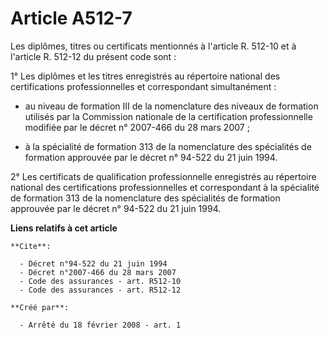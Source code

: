 # Article A512-7

Les diplômes, titres ou certificats mentionnés à l'article R. 512-10 et à l'article R. 512-12 du présent code sont : 

1° Les diplômes et les titres enregistrés au répertoire national des certifications professionnelles et correspondant
simultanément :

- au niveau de formation III de la nomenclature des niveaux de formation utilisés par la Commission nationale de la
certification professionnelle modifiée par le décret n° 2007-466 du 28 mars 2007 ;

- à la spécialité de formation 313 de la nomenclature des spécialités de formation approuvée par le décret n° 94-522 du 21
juin 1994. 

2° Les certificats de qualification professionnelle enregistrés au répertoire national des certifications professionnelles et
correspondant à la spécialité de formation 313 de la nomenclature des spécialités de formation approuvée par le décret n°
94-522 du 21 juin 1994.

**Liens relatifs à cet article**

	**Cite**:

	  - Décret n°94-522 du 21 juin 1994
	  - Décret n°2007-466 du 28 mars 2007
	  - Code des assurances - art. R512-10
	  - Code des assurances - art. R512-12

	**Créé par**:

	  - Arrêté du 18 février 2008 - art. 1
